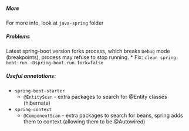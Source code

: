 ##### More
For more info, look at `java-spring` folder

##### Problems
Latest spring-boot version forks process, which breaks `Debug` mode (breakpoints), process may refuse to stop running.
    * Fix: `clean spring-boot:run -Dspring-boot.run.fork=false`


##### Useful annotations:
* `spring-boot-starter`
    * `@EntityScan` - extra packages to search for @Entity classes (hibernate)
* `spring-context`
    * `@ComponentScan` - extra packages to search for beans, spring adds them to context (allowing them to be @Autowired)